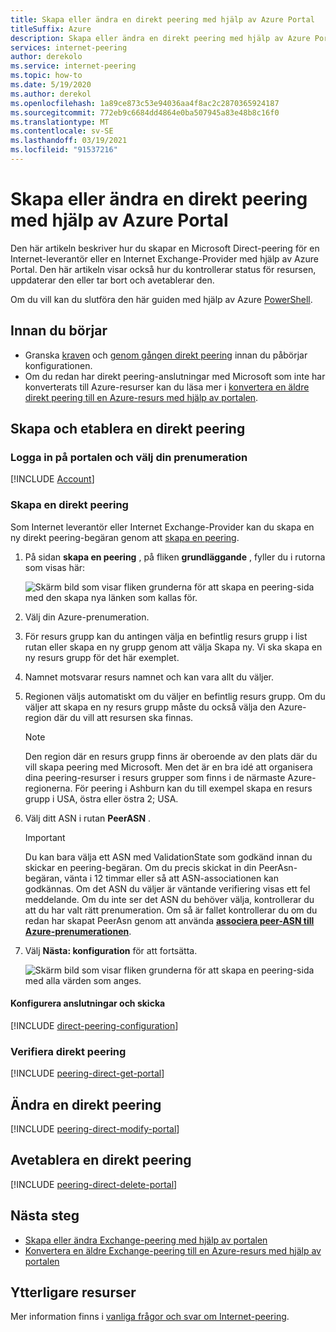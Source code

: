 ```yaml
---
title: Skapa eller ändra en direkt peering med hjälp av Azure Portal
titleSuffix: Azure
description: Skapa eller ändra en direkt peering med hjälp av Azure Portal
services: internet-peering
author: derekolo
ms.service: internet-peering
ms.topic: how-to
ms.date: 5/19/2020
ms.author: derekol
ms.openlocfilehash: 1a89ce873c53e94036aa4f8ac2c2870365924187
ms.sourcegitcommit: 772eb9c6684dd4864e0ba507945a83e48b8c16f0
ms.translationtype: MT
ms.contentlocale: sv-SE
ms.lasthandoff: 03/19/2021
ms.locfileid: "91537216"
---
```

# <a name="create-or-modify-a-direct-peering-by-using-the-azure-portal"></a>Skapa eller ändra en direkt peering med hjälp av Azure Portal

Den här artikeln beskriver hur du skapar en Microsoft Direct-peering för en Internet-leverantör eller en Internet Exchange-Provider med hjälp av Azure Portal. Den här artikeln visar också hur du kontrollerar status för resursen, uppdaterar den eller tar bort och avetablerar den.

Om du vill kan du slutföra den här guiden med hjälp av Azure [PowerShell](howto-direct-powershell.md).

## <a name="before-you-begin"></a>Innan du börjar
* Granska [kraven](prerequisites.md) och [genom gången direkt peering](walkthrough-direct-all.md) innan du påbörjar konfigurationen.
* Om du redan har direkt peering-anslutningar med Microsoft som inte har konverterats till Azure-resurser kan du läsa mer i [konvertera en äldre direkt peering till en Azure-resurs med hjälp av portalen](howto-legacy-direct-portal.md).

## <a name="create-and-provision-a-direct-peering"></a>Skapa och etablera en direkt peering

### <a name="sign-in-to-the-portal-and-select-your-subscription"></a>Logga in på portalen och välj din prenumeration
[!INCLUDE [Account](./includes/account-portal.md)]

### <a name="create-a-direct-peering"></a><a name=create></a>Skapa en direkt peering

Som Internet leverantör eller Internet Exchange-Provider kan du skapa en ny direkt peering-begäran genom att [skapa en peering]( https://go.microsoft.com/fwlink/?linkid=2129593).

1. På sidan **skapa en peering** , på fliken **grundläggande** , fyller du i rutorna som visas här:


    ![Skärm bild som visar fliken grunderna för att skapa en peering-sida med den skapa nya länken som kallas för.](./media/setup-basics-tab.png)

2. Välj din Azure-prenumeration.

3. För resurs grupp kan du antingen välja en befintlig resurs grupp i list rutan eller skapa en ny grupp genom att välja Skapa ny. Vi ska skapa en ny resurs grupp för det här exemplet.

4. Namnet motsvarar resurs namnet och kan vara allt du väljer.

5. Regionen väljs automatiskt om du väljer en befintlig resurs grupp. Om du väljer att skapa en ny resurs grupp måste du också välja den Azure-region där du vill att resursen ska finnas.

    >[!NOTE]
    > Den region där en resurs grupp finns är oberoende av den plats där du vill skapa peering med Microsoft. Men det är en bra idé att organisera dina peering-resurser i resurs grupper som finns i de närmaste Azure-regionerna. För peering i Ashburn kan du till exempel skapa en resurs grupp i USA, östra eller östra 2; USA.

6. Välj ditt ASN i rutan **PeerASN** .

    >[!IMPORTANT]
    >Du kan bara välja ett ASN med ValidationState som godkänd innan du skickar en peering-begäran. Om du precis skickat in din PeerAsn-begäran, vänta i 12 timmar eller så att ASN-associationen kan godkännas. Om det ASN du väljer är väntande verifiering visas ett fel meddelande. Om du inte ser det ASN du behöver välja, kontrollerar du att du har valt rätt prenumeration. Om så är fallet kontrollerar du om du redan har skapat PeerAsn genom att använda **[associera peer-ASN till Azure-prenumerationen](https://go.microsoft.com/fwlink/?linkid=2129592)**.

7. Välj **Nästa: konfiguration** för att fortsätta.



    ![Skärm bild som visar fliken grunderna för att skapa en peering-sida med alla värden som anges.](./media/setup-direct-basics-filled-tab.png)


#### <a name="configure-connections-and-submit"></a>Konfigurera anslutningar och skicka
[!INCLUDE [direct-peering-configuration](./includes/direct-portal-configuration.md)]

### <a name="verify-direct-peering"></a><a name=get></a>Verifiera direkt peering
[!INCLUDE [peering-direct-get-portal](./includes/direct-portal-get.md)]

## <a name="modify-a-direct-peering"></a><a name="modify"></a>Ändra en direkt peering
[!INCLUDE [peering-direct-modify-portal](./includes/direct-portal-modify.md)]

## <a name="deprovision-a-direct-peering"></a><a name="delete"></a>Avetablera en direkt peering
[!INCLUDE [peering-direct-delete-portal](./includes/delete.md)]

## <a name="next-steps"></a>Nästa steg

* [Skapa eller ändra Exchange-peering med hjälp av portalen](howto-exchange-portal.md)
* [Konvertera en äldre Exchange-peering till en Azure-resurs med hjälp av portalen](howto-legacy-exchange-portal.md)

## <a name="additional-resources"></a>Ytterligare resurser

Mer information finns i [vanliga frågor och svar om Internet-peering](faqs.md).
